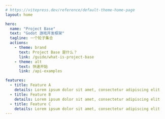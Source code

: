 ```yaml
---
# https://vitepress.dev/reference/default-theme-home-page
layout: home

hero:
  name: "Project Base"
  text: "Godot 游戏开发框架"
  tagline: 一个轮子集合
  actions:
    - theme: brand
      text: Project Base 是什么？
      link: /guide/what-is-project-base
    - theme: alt
      text: 快速开始
      link: /api-examples

features:
  - title: Feature A
    details: Lorem ipsum dolor sit amet, consectetur adipiscing elit
  - title: Feature B
    details: Lorem ipsum dolor sit amet, consectetur adipiscing elit
  - title: Feature C
    details: Lorem ipsum dolor sit amet, consectetur adipiscing elit
---
```



